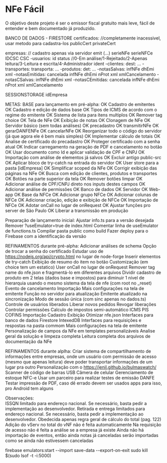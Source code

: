 # NFe Fácil

O objetivo deste projeto é ser o emissor fiscal gratuito mais leve, fácil de entender e bem documentado já produzido.



BANCO DE DADOS - FIRESTORE
certificados: //completamente inacessivel, usar metodo para cadastra-los
publicCert
privateCert

empresas: // cadastro apenas via servidor
emit (...)
serieNFe
serieNFCe
IDCSC
CSC
-usuarios:
  id
  status //0-Em análise/1-Rejeitado/2-Apenas leitura/3-Leitura e escrita/4-Administrador
  ident
-clientes:
  dest: ...
-transportes:
  transporta: ...
-produtos:
  det: ...
-notasSalvas:
  infNFe
  dhEmi
  xml
-notasEmitidas:
  cancelada
  infNFe
  dhEmi
  nProt
  xml
  xmlCancelamento
-notasCSalvas:
  infNFe
  dhEmi
  xml
-notasCEmitidas:
  cancelada
  infNFe
  dhEmi
  nProt
  xml
  xmlCancelamento

SESSIONSTORAGE
idEmpresa

METAS:
BASE para lançamento em pré-alpha:
OK  Cadastro de emitentes
OK  Cadastro e edição de dados base
OK  Tipos de ICMS de acordo com o regime do emitente
OK  Sistema de lista para ítens multiplos
OK  Remover tag choice
OK  Tela de NFe
OK  Exibição de notas
OK  Clonagem de NFe
OK  Servidor básico (sem todas análises)
OK    precadastro
OK    transmitirNFe
OK    gerarDANFENFe
OK    cancelarNFe
OK  Reorganizar todo o código do servidor (já que agora ele é bem mais simples)
OK  Implementar cálculo de totais
OK  Analise de certificado do precadastro
OK  Proteger certificado com a senha atual
OK  Indicar carregamento na geração de PDF e cancelamento no botão
OK  Usar documento como Id e aplicar validação de CPF e CNPJ
OK  Importação com análise de elementos já salvos
OK  Excluir antigo public-src
OK  Aplicar bloco de try-catch na entrada do servidor
OK  User store para a pasta [idEmpresa]
OK  Simplificar scoped da NFe
OK  Corrigir exibição das páginas na NFe
OK    Busca com edição de clientes, produtos e transportes
OK    Botões na parte superior da tela
OK  Remover botões limpar
OK  Adicionar análise de CPF/CNPJ direto nos inputs destes campos
OK  Adicionar análise de permissões
OK    Banco de dados
OK    Servidor
OK    Web-app
OK  Base da NFCe
OK    Adicionar grupo NFCe
OK    Adicionar colunas de NFCe
OK    Adicionar criação, edição e exibição de NFCe
OK    Importação de NFCe
OK  Adotar onCall no lugar de onRequest
OK  Ajustar funções pro server de São Paulo
OK  Liberar a transmissão em produção

Preparação de lançamento inicial:
  Ajustar info.ts para a versão desejada
  Remover ?useEmulator=true de index.html
  Comentar linha de useEmulator de functions.ts
  Compilar pasta public como build
  Fazer deploy para o Firebase com a identificação da versão

REFINAMENTOS durante pré-alpha:
    Adicionar análises de schema
    Opção de trocar a senha do certificado
    Estudar uso de https://nodejs.org/api/crypto.html no lugar de node-forge
    Inserir elementos de try-catch
    Exibição de resumo do item no botão
    Customização (em choice tem um estatico)
    User onCall no lugar de onRequest
    Remover tag name do nfe.json e fragmentá-lo em diferentes arquivos
    Dividir cadastro de produto em 2 telas (dados base e impostos) para diminuir 1 nível de hierarquia usando o mesmo sistema da tela de nfe (com root no _reset)
    Evento de cancelamento
      Importação
    Mais configurações na tela de emitente
      Função no servidor para atualização
      Emitente atualizado na sincronização
      Modo de sessão única (com sinc apenas no dados.ts)
      Controle de usuários liberados
        Liberar novos pedidos
        Revogar liberações
        Controlar permissões
    Calculo de impostos semi-automático
      ICMS
      PIS
      COFINS
      Importação
      Cadastro
      Exibição
    Otimizar nfe.json
    Interfaces para banco de dados
      Firestore
      IntexedDB
    Interfaces para requisições e respostas na pasta commom
    Mais configurações na tela de emitente
      Personalização de campos da NFe em templates personalizáveis
    Analise geral da solução e limpeza completa
    Leitura completa dos arquivos de documentação da NFe

REFINAMENTOS durante alplha:
    Criar sistema de compartilhamento de informações entre empresas, onde um usuário com permissão de acesso (mesmo que apenas leitura) deve poder transportar informações de um lugar pra outro
    Personalização com o https://jenil.github.io/bulmaswatch/
    Scanner de código de barras
      USB
      Câmera de celular
    Gerenciamento de estoque
    NFC-e
      Usar um parceiro para realizar testes de emissão
      DANFE
        Testar impressão de PDF, caso dê errado devem ser usados apps para isso, pro Android tem alguns

Observações:  
ISSQN limitado para endereço nacional. Se necessário, basta pedir a implementação ao desenvolvedor.
Retirada e entrega limitados para endereço nacional. Se necessário, basta pedir a implementação ao desenvolvedor.
Obedecida apenas regra geral de cálculo do total (pag. 122)
Adição do vServ no total do vNF não é feita automaticamente
Na requisição de acesso não é feita a análise se a empresa já existe
Ainda não há importação de eventos, então ainda notas já canceladas serão importadas como se ainda não estivessem canceladas

firebase emulators:start --import save-data --export-on-exit
sudo kill $(sudo lsof -t -i:5000)